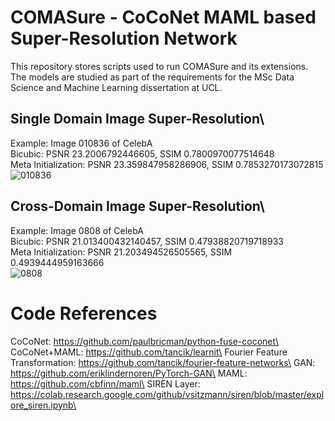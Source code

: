 # COMASure - CoCoNet MAML based Super-Resolution Network
This repository stores scripts used to run COMASure and its extensions. The models are studied as part of the requirements for the MSc Data Science and Machine Learning dissertation at UCL.

## Single Domain Image Super-Resolution\
Example: Image 010836 of CelebA\
Bicubic: PSNR 23.2006792446605, SSIM 0.7800970077514648\
Meta Initialization: PSNR 23.359847958286906, SSIM 0.7853270173072815\
![010836](https://user-images.githubusercontent.com/61622080/131056665-0537f629-82c0-4408-858e-4cc5970d439e.png)

## Cross-Domain Image Super-Resolution\
Example: Image 0808 of CelebA\
Bicubic: PSNR 21.013400432140457, SSIM 0.47938820719718933\
Meta Initialization: PSNR 21.203494526505565, SSIM 0.4939444959163666\
![0808](https://user-images.githubusercontent.com/61622080/131056507-ddd12583-8e74-4fc5-b013-d0ee2fd05523.png)

# Code References
CoCoNet: https://github.com/paulbricman/python-fuse-coconet\
CoCoNet+MAML: https://github.com/tancik/learnit\
Fourier Feature Transformation: https://github.com/tancik/fourier-feature-networks\
GAN: https://github.com/eriklindernoren/PyTorch-GAN\
MAML: https://github.com/cbfinn/maml\
SIREN Layer: https://colab.research.google.com/github/vsitzmann/siren/blob/master/explore_siren.ipynb\
